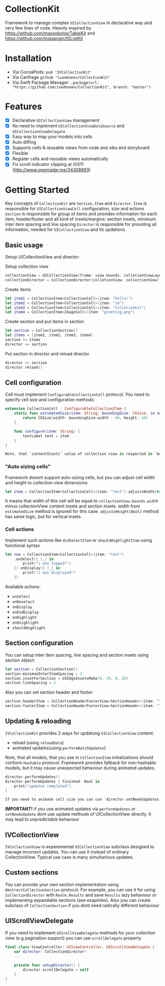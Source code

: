 # CollectionKit


Framework to manage complex `UICollectionView` in declarative way and very few lines of code.
Heavily inspired by https://github.com/maxsokolov/TableKit and https://github.com/Instagram/IGListKit


# Installation
- Via CocoaPods: `pod 'IVCollectionKit'`
- Via Carthage `github "ivedeneev/CollectionKit"`
- Via Swift Package Manager: `.package(url: "https://github.com/ivedeneev/CollectionKit", branch: "master")`

# Features
 - [x] Declarative `UICollectionView` management
 - [x] No need to implement `UICollectionViewDataSource` and `UICollectionViewDelegate`
 - [x] Easy way to map your models into cells
 - [x] Auto diffing
 - [x] Supports cells & reusable views from code and xibs and storyboard
 - [x] Flexible
 - [x] Register cells and reusable views automatically
 - [x] Fix scroll indicator clipping at iOS11 (http://www.openradar.me/34308893)

# Getting Started

Key concepts of `CollectionKit` are `Section`, `Item` and `Director`. 
`Item` is responsible for `UICollectionViewCell` configuration, size and actions
`Section` is responsible for group of items and provides information for each item, header/footer and all kind of insets/margins: section insets, minimum inter item spacing and line spacing
`Director` is responsible for providing all information, needed for `UICollectionView` and its updations

## Basic usage

Setup UICollectionView and director: 

 Setup collection view
 ```swift
collectionView = UICollectionView(frame: view.bounds, colletionViewLayout: UICollectionViewFlowLayout())
collectionDirector = CollectionDirector(colletionView: collectionView)
 ```

 Create items
 ```swift
 let item1 = CollectionItem<CollectionCell>(item: "hello!")
 let item2 = CollectionItem<CollectionCell>(item: "im")
 let item3 = CollectionItem<CollectionCell>(item: "ColletionKit")
 let item4 = CollectionItem<ImageCell>(item: "greeting.png")
 ```

 Create section and put items in section
 ```swift
 let section = CollectionSection()
 let items = [item1, item2, item3, item4]
section += items
director += section
 ```

 Put section in director and reload director
 ```swift
director += section
director.reload()
 ``` 

## Cell configuration
Cell must implement `ConfigurableCollectionCell` protocol. You need to specify cell size and configuration methods:
```swift
extension CollectionCell : ConfigurableCollectionItem {
    static func estimatedSize(item: String, boundingSize: CGSize, in section: AbstractCollectionSection) -> CGSize {
        return CGSize(width: boundingSize.width - 40, height: 44)
    }

    func configure(item: String) {
        textLabel.text = item
    }
}

Note, that `contentInsets` value of collection view is respected in `boundingSize` parameter
```
### "Auto sizing cells"

Framework doesnt support auto-sizing cells, but you can adjust cell width and height to collection view dimensions

```swift
let item = CollectionItem<CollectionCell>(item: "text").adjustsWidth(true)
```

It means that width of this cell will be equal to `collectionView.bounds.width` minus collectionView content insets and section insets. width from `estimatedSize` method is ignored for this case. `adjustsHeight(Bool)` method has same logic, but for vertical insets.


### Cell actions
Implement such actions like `didSelectItem` or `shouldHighlightItem` using functional syntax
```swift
let row = CollectionItem<CollectionCell>(item: "text")
    .onSelect({ (_) in
        print("i was tapped!")
    }).onDisplay({ (_) in
        print("i was displayed")
    })
```
Available actions:
- `onSelect`
- `onDeselect`
- `onDisplay`
- `onEndDisplay`
- `onHighlight`
- `onUnighlight`
- `shouldHighlight`

## Section configuration
You can setup inter item spacing, line spacing and section insets using section object:
```swift
let section = CollectionSection()
section.minimumInterItemSpacing = 2
section.insetForSection = UIEdgeInsetsMake(0, 20, 0, 20)
section.lineSpacing = 2
```
Also you can set section header and footer:
```swift
section.headerItem = CollectionHeaderFooterView<SectionHeader>(item: "This is header")
section.footerItem = CollectionHeaderFooterView<SectionHeader>(item: "This is footer")
```

## Updating & reloading

`IVCollectionKit` provides 2 ways for updatung `UICollectionView` content:
- reload (using `reloadData`)
- animated updates(using `performBatchUpdates`)

Note, that all models, that you use in `CollectionItem` initializations should conform `Hashable` protocol. Framework provides fallback for non-hashable models, but it may cause unexpected behaviour during animated updates.
```swift
director.performUpdates()
director.performUpdates { finished: Bool in
    print("updates completed")
}

If you need to animate cell size you can use `director.setNeedsUpdates()` method. This method doesnt trigger cell calculatuion under the hood
```
**IMPORTANT!** if you use animated updates via `performUpdates` or `setNeedsUpdate` dont use update methods of UICollectionView directly. It may lead to unpredictable behaviour

## IVCollectionView
`IVCollectionView` is experemental `UICollectionView` subclass designed to manage incorrect updates. You can use it instead of ordinary CollectionView. Typical use case is many  simultanious updates.

## Custom sections
You can provide your own section implementation using `AbstractCollectionSection` protocol. For example, you can use it for using `CollectionDirector` with `Realm.Results` and save `Results` lazy behaviour or implementing expandable sections (see exapmles). Also you can create subclass of `CollectionSection` if you dont need radically different behaviour 

## UIScrollViewDelegate
If you need to implement `UISrollViewDelegate` methods for your collection view (e.g pagination support) you can use `scrollDelegate` property

```swift
final class ViewController: UIViewController, UIScrollViewDelegate {
    var director: CollectionDirector!
    ...
    
    private func setupDirector() {
        director.scrollDelegate = self
    }
}
```
